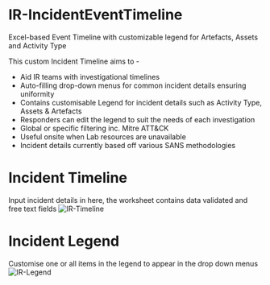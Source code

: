 # IR-IncidentEventTimeline

Excel-based Event Timeline with customizable legend for Artefacts, Assets and Activity Type

This custom Incident Timeline aims to -

  - Aid IR teams with investigational timelines
  - Auto-filling drop-down menus for common incident details ensuring uniformity
  - Contains customisable Legend for incident details such as Activity Type, Assets & Artefacts
  - Responders can edit the legend to suit the needs of each investigation
  - Global or specific filtering inc. Mitre ATT&CK
  - Useful onsite when Lab resources are unavailable
  - Incident details currently based off various SANS methodologies

# Incident Timeline
Input incident details in here, the worksheet contains data validated and free text fields
![IR-Timeline](https://user-images.githubusercontent.com/77779774/148288546-3e208701-fc4a-4b11-9028-9bdfa01eb0a3.png)

# Incident Legend
Customise one or all items in the legend to appear in the drop down menus
![IR-Legend](https://user-images.githubusercontent.com/77779774/148288638-b460bc00-662d-426c-94a0-a6b3bbb4bbfa.png)
